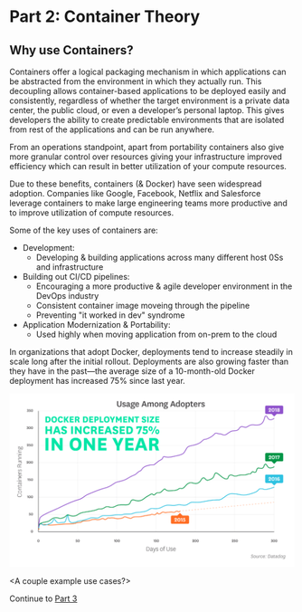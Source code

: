 # Part 2: Container Theory

## Why use Containers?

Containers offer a logical packaging mechanism in which applications can be abstracted from the environment in which they actually run. This decoupling allows container-based applications to be deployed easily and consistently, regardless of whether the target environment is a private data center, the public cloud, or even a developer’s personal laptop. This gives developers the ability to create predictable environments that are isolated from rest of the applications and can be run anywhere.

From an operations standpoint, apart from portability containers also give more granular control over resources giving your infrastructure improved efficiency which can result in better utilization of your compute resources.

Due to these benefits, containers (& Docker) have seen widespread adoption. Companies like Google, Facebook, Netflix and Salesforce leverage containers to make large engineering teams more productive and to improve utilization of compute resources.

Some of the key uses of containers are:

* Development:
  * Developing & building applications across many different host 0Ss and infrastructure
* Building out CI/CD pipelines:
  * Encouraging a more productive & agile developer environment in the DevOps industry
  * Consistent container image moveing through the pipeline
  * Preventing "it worked in dev" syndrome
* Application Modernization & Portability:
  * Used highly when moving application from on-prem to the cloud

In organizations that adopt Docker, deployments tend to increase steadily in scale long after the initial rollout. Deployments are also growing faster than they have in the past—the average size of a 10-month-old Docker deployment has increased 75% since last year.

![alt text](../../InstructorNotes/Images/docker-deployment-percentage.png)

<A couple example use cases?>

Continue to [Part 3](Part3.md)